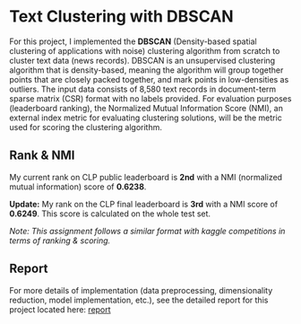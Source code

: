 # Text Clustering with DBSCAN

For this project, I implemented the **DBSCAN** (Density-based spatial clustering of applications with noise) clustering algorithm from scratch to cluster text data (news records). DBSCAN is an unsupervised clustering algorithm that is density-based, meaning the algorithm will group together points that are closely packed together, and mark points in low-densities as outliers. The input data consists of 8,580 text records in document-term sparse matrix (CSR) format with no labels provided. For evaluation purposes (leaderboard ranking), the Normalized Mutual Information Score (NMI), an external index metric for evaluating clustering solutions, will be the metric used for scoring the clustering algorithm.

## Rank & NMI
My current rank on CLP public leaderboard is **2nd** with a NMI (normalized mutual information) score of **0.6238**.

**Update:**
My rank on the CLP final leaderboard is **3rd** with a NMI score of **0.6249**. This score is calculated on the whole test set.

*Note: This assignment follows a similar format with kaggle competitions in terms of ranking & scoring.*

## Report
For more details of implementation (data preprocessing, dimensionality reduction, model implementation, etc.), see the detailed report for this project located here: [report](report/report.pdf)
